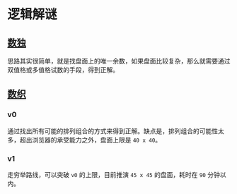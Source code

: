 # 逻辑解谜

## [数独](https://cn.puzzle-sudoku.com/)

思路其实很简单，就是找盘面上的唯一余数，如果盘面比较复杂，那么就需要通过双值格或多值格试数的手段，得到正解。

## [数织](https://cn.puzzle-nonograms.com/)

### v0

通过找出所有可能的排列组合的方式来得到正解。缺点是，排列组合的可能性太多，超出浏览器的承受能力之外，盘面上限是 `40 x 40`。

### v1

走穷举路线，可以突破 `v0` 的上限，目前推演 `45 x 45` 的盘面，耗时在 `90` 分钟以内。